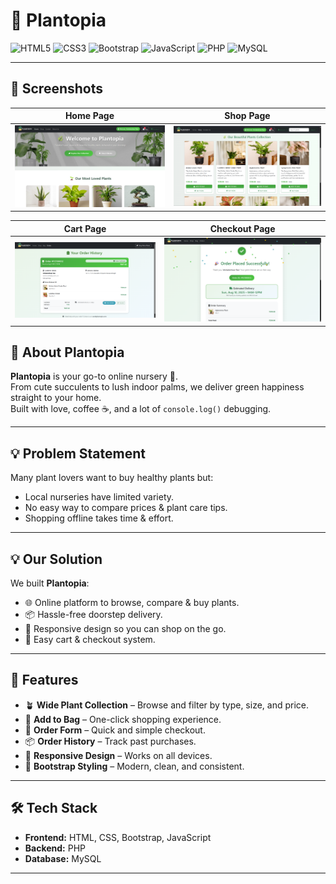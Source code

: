 # 🌿 Plantopia

![HTML5](https://img.shields.io/badge/HTML5-E34F26?style=for-the-badge&logo=html5&logoColor=white)
![CSS3](https://img.shields.io/badge/CSS3-1572B6?style=for-the-badge&logo=css3&logoColor=white)
![Bootstrap](https://img.shields.io/badge/Bootstrap-7952B3?style=for-the-badge&logo=bootstrap&logoColor=white)
![JavaScript](https://img.shields.io/badge/JavaScript-F7E017?style=for-the-badge&logo=javascript&logoColor=black)
![PHP](https://img.shields.io/badge/PHP-777BB4?style=for-the-badge&logo=php&logoColor=white)
![MySQL](https://img.shields.io/badge/MySQL-005C84?style=for-the-badge&logo=mysql&logoColor=white)

---

## 📸 Screenshots

| Home Page | Shop Page |
|-----------|-----------|
| ![Home](123.png) | ![Shop](456.png) |

| Cart Page | Checkout Page |
|-----------|---------------|
| ![Cart](789.png) | ![Checkout](987.png) |

## 🌱 About Plantopia
**Plantopia** is your go-to online nursery 🌸.  
From cute succulents to lush indoor palms, we deliver green happiness straight to your home.  
Built with love, coffee ☕, and a lot of `console.log()` debugging.

---

## 💡 Problem Statement
Many plant lovers want to buy healthy plants but:
- Local nurseries have limited variety.
- No easy way to compare prices & plant care tips.
- Shopping offline takes time & effort.

---

## 💡 Our Solution
We built **Plantopia**:
- 🌐 Online platform to browse, compare & buy plants.
- 📦 Hassle-free doorstep delivery.
- 📱 Responsive design so you can shop on the go.
- 🛒 Easy cart & checkout system.

---

## 🚀 Features
- 🪴 **Wide Plant Collection** – Browse and filter by type, size, and price.
- 🛒 **Add to Bag** – One-click shopping experience.
- 📜 **Order Form** – Quick and simple checkout.
- 📦 **Order History** – Track past purchases.
- 📱 **Responsive Design** – Works on all devices.
- 🎨 **Bootstrap Styling** – Modern, clean, and consistent.

---

## 🛠 Tech Stack
- **Frontend:** HTML, CSS, Bootstrap, JavaScript  
- **Backend:** PHP  
- **Database:** MySQL

---




